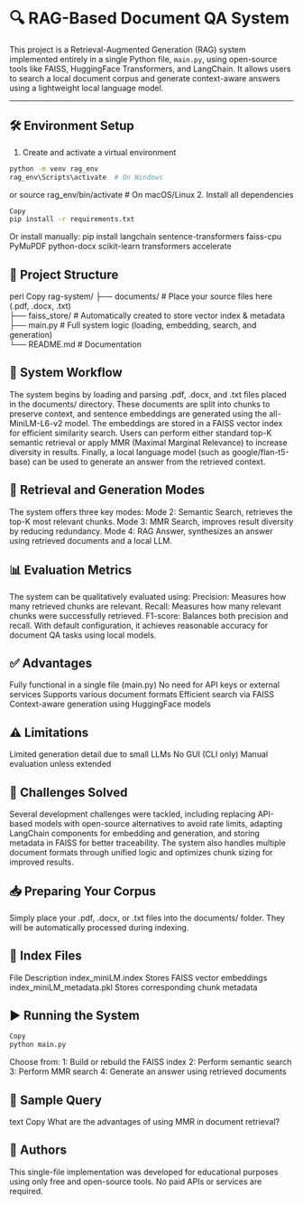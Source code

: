 # 🔍 RAG-Based Document QA System

This project is a Retrieval-Augmented Generation (RAG) system implemented entirely in a single Python file, `main.py`, using open-source tools like FAISS, HuggingFace Transformers, and LangChain. It allows users to search a local document corpus and generate context-aware answers using a lightweight local language model.

---

## 🛠️ Environment Setup

1. Create and activate a virtual environment
```bash
python -m venv rag_env
rag_env\Scripts\activate  # On Windows
```
or
source rag_env/bin/activate  # On macOS/Linux
2. Install all dependencies
```bash
Copy
pip install -r requirements.txt
```

Or install manually:
pip install langchain sentence-transformers faiss-cpu PyMuPDF python-docx scikit-learn transformers accelerate


## 📁 Project Structure
perl
Copy
rag-system/
├── documents/              # Place your source files here (.pdf, .docx, .txt)              
├── faiss_store/            # Automatically created to store vector index & metadata                 
├── main.py                 # Full system logic (loading, embedding, search, and generation)                
└── README.md               # Documentation                    

## 🧠 System Workflow
The system begins by loading and parsing .pdf, .docx, and .txt files placed in the documents/ directory. These documents are split into chunks to preserve context, and sentence embeddings are generated using the all-MiniLM-L6-v2 model. The embeddings are stored in a FAISS vector index for efficient similarity search. Users can perform either standard top-K semantic retrieval or apply MMR (Maximal Marginal Relevance) to increase diversity in results. Finally, a local language model (such as google/flan-t5-base) can be used to generate an answer from the retrieved context.

## 🧪 Retrieval and Generation Modes
The system offers three key modes:
Mode 2: Semantic Search, retrieves the top-K most relevant chunks.
Mode 3: MMR Search, improves result diversity by reducing redundancy.
Mode 4: RAG Answer, synthesizes an answer using retrieved documents and a local LLM.

## 📊 Evaluation Metrics
The system can be qualitatively evaluated using:
Precision: Measures how many retrieved chunks are relevant.
Recall: Measures how many relevant chunks were successfully retrieved.
F1-score: Balances both precision and recall.
With default configuration, it achieves reasonable accuracy for document QA tasks using local models.

## ✅ Advantages
Fully functional in a single file (main.py)
No need for API keys or external services
Supports various document formats
Efficient search via FAISS
Context-aware generation using HuggingFace models

## ⚠️ Limitations
Limited generation detail due to small LLMs
No GUI (CLI only)
Manual evaluation unless extended

## 🚧 Challenges Solved
Several development challenges were tackled, including replacing API-based models with open-source alternatives to avoid rate limits, adapting LangChain components for embedding and generation, and storing metadata in FAISS for better traceability. The system also handles multiple document formats through unified logic and optimizes chunk sizing for improved results.

## 📥 Preparing Your Corpus
Simply place your .pdf, .docx, or .txt files into the documents/ folder. They will be automatically processed during indexing.

## 💽 Index Files
File	Description
index_miniLM.index	Stores FAISS vector embeddings
index_miniLM_metadata.pkl	Stores corresponding chunk metadata

## ▶️ Running the System
```bash
Copy
python main.py
```
Choose from:
1: Build or rebuild the FAISS index
2: Perform semantic search
3: Perform MMR search
4: Generate an answer using retrieved documents

## 📌 Sample Query
text
Copy
What are the advantages of using MMR in document retrieval?

## 🤝 Authors
This single-file implementation was developed for educational purposes using only free and open-source tools. No paid APIs or services are required.








